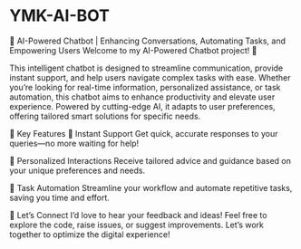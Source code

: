 # YMK-AI-BOT
🤖 AI-Powered Chatbot | Enhancing Conversations, Automating Tasks, and Empowering Users
Welcome to my AI-Powered Chatbot project! 🎉

This intelligent chatbot is designed to streamline communication, provide instant support, and help users navigate complex tasks with ease. Whether you’re looking for real-time information, personalized assistance, or task automation, this chatbot aims to enhance productivity and elevate user experience. Powered by cutting-edge AI, it adapts to user preferences, offering tailored smart solutions for specific needs.

🚀 Key Features
📌 Instant Support
Get quick, accurate responses to your queries—no more waiting for help!

📌 Personalized Interactions
Receive tailored advice and guidance based on your unique preferences and needs.

📌 Task Automation
Streamline your workflow and automate repetitive tasks, saving you time and effort.

🤝 Let’s Connect
I’d love to hear your feedback and ideas! Feel free to explore the code, raise issues, or suggest improvements. Let’s work together to optimize the digital experience!

